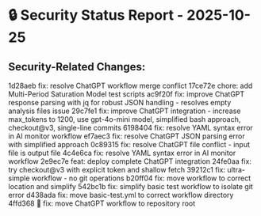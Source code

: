 # 🔒 Security Status Report - 2025-10-25
## Security-Related Changes:
1d28aeb fix: resolve ChatGPT workflow merge conflict
17ce72e chore: add Multi-Period Saturation Model test scripts
ac9f20f fix: improve ChatGPT response parsing with jq for robust JSON handling - resolves empty analysis files issue
29c7fe1 fix: improve ChatGPT integration - increase max_tokens to 1200, use gpt-4o-mini model, simplified bash approach, checkout@v3, single-line commits
6198404 fix: resolve YAML syntax error in AI monitor workflow
ef7aec3 fix: resolve ChatGPT JSON parsing error with simplified approach
0c89315 fix: resolve ChatGPT file conflict - input file is output file
4c4e6ca fix: resolve YAML syntax error in AI monitor workflow
2e9ec7e feat: deploy complete ChatGPT integration
24fe0aa fix: try checkout@v3 with explicit token and shallow fetch
39212c1 fix: ultra-simple workflow - no git operations
b20ff04 fix: move workflow to correct location and simplify
542bc1b fix: simplify basic test workflow to isolate git error
d438ada fix: move basic-test.yml to correct workflow directory
4ffd368 🚀 fix: move ChatGPT workflow to repository root

